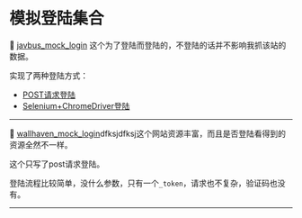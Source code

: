 # 模拟登陆集合

🔞 [javbus_mock_login](https://github.com/Achang0121/MockLogin/tree/main/javbus_mock_login) 这个为了登陆而登陆的，不登陆的话并不影响我抓该站的数据。

实现了两种登陆方式：

- [POST请求登陆](https://github.com/Achang0121/MockLogin/blob/main/javbus_mock_login/javbus_login_normal.py)
- [Selenium+ChromeDriver登陆](https://github.com/Achang0121/MockLogin/blob/main/javbus_mock_login/javbus_login_selenium_chromedriver.py)

---
👀 [wallhaven_mock_login](https://github.com/Achang0121/MockLogin/blob/main/wallhaven_mock_login/login.py)dfksjdfksj这个网站资源丰富，而且是否登陆看得到的资源全然不一样。

这个只写了post请求登陆。

登陆流程比较简单，没什么参数，只有一个`_token`，请求也不复杂，验证码也没有。

---
